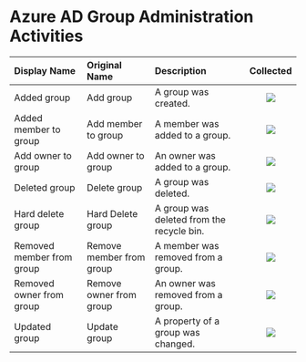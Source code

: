 # Azure AD Group Administration Activities

| Display Name | Original Name | Description | Collected |
| :--- | :--- | :--- | :---: |
| Added group | Add group | A group was created. | ![](../.gitbook/assets/checked.png) |
| Added member to group | Add member to group | A member was added to a group. | ![](../.gitbook/assets/checked.png) |
| Add owner to group | Add owner to group | An owner was added to a group. | ![](../.gitbook/assets/checked.png) |
| Deleted group | Delete group | A group was deleted. | ![](../.gitbook/assets/checked.png) |
| Hard delete group | Hard Delete group | A group was deleted from the recycle bin. | ![](../.gitbook/assets/checked.png) |
| Removed member from group | Remove member from group | A member was removed from a group. | ![](../.gitbook/assets/checked.png) |
| Removed owner from group | Remove owner from group | An owner was removed from a group. | ![](../.gitbook/assets/checked.png) |
| Updated group | Update group | A property of a group was changed. | ![](../.gitbook/assets/checked.png) |